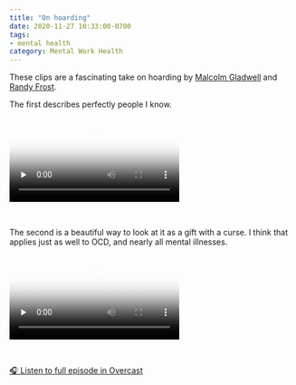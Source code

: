 ```yaml
---
title: "On hoarding"
date: 2020-11-27 10:33:00-0700
tags:
- mental health
category: Mental Work Health
---
```


These clips are a fascinating take on hoarding by [Malcolm Gladwell](http://gladwell.com) and [Randy Frost](https://www.smith.edu/academics/faculty/randy-frost).

The first describes perfectly people I know.

<video src="https://media.bennorris.org/images/bennorris/uploads/2020/47c572a12c.mov" controls="controls" playsinline="playsinline" poster="https://media.bennorris.org/images/bennorris/uploads/2020/74fe2ac94d.png" preload="none"></video>

<br/>

The second is a beautiful way to look at it as a gift with a curse. I think that applies just as well to OCD, and nearly all mental illnesses.

<video controls="controls" playsinline="playsinline" src="https://media.bennorris.org/images/bennorris/uploads/2020/6eeb8028f2.mov" poster="https://media.bennorris.org/images/bennorris/uploads/2020/5e202147b8.png" preload="none"></video>

<br/>

[🎧 Listen to full episode in Overcast](https://overcast.fm/+NG9IGAWU4)